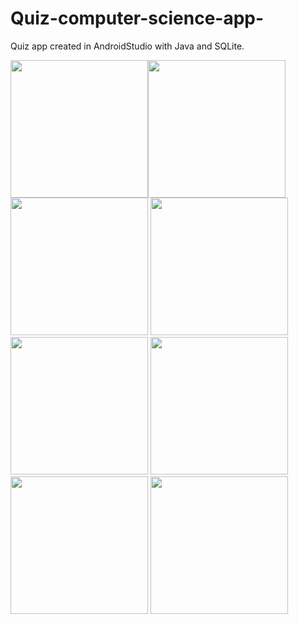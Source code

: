 # Quiz-computer-science-app-

Quiz app created in AndroidStudio with Java and SQLite.

<img src="https://user-images.githubusercontent.com/38728250/106812638-41213e00-6670-11eb-98d1-a5dbae6e8194.png" width="220"><img src="https://user-images.githubusercontent.com/38728250/106813087-d6bccd80-6670-11eb-9a9e-cf13ed648b81.png" width="220">
<img src="https://user-images.githubusercontent.com/38728250/106813211-fa801380-6670-11eb-8d79-3d1956d1c652.png" width="220"> <img src="https://user-images.githubusercontent.com/38728250/106813268-0d92e380-6671-11eb-8e8d-f57576e37fa9.png" width="220">  <img src="https://user-images.githubusercontent.com/38728250/106813702-a9bcea80-6671-11eb-841c-278689d9d6cf.png" width="220"> <img src="https://user-images.githubusercontent.com/38728250/106813753-b9d4ca00-6671-11eb-8636-67f8ba8efe14.png" width="220"> <img src="https://user-images.githubusercontent.com/38728250/106813799-c9541300-6671-11eb-9f21-571f79657ee2.png" width="220"> <img src="https://user-images.githubusercontent.com/38728250/106814185-4ed7c300-6672-11eb-98b9-908bb59a62e9.png" width="220">   
